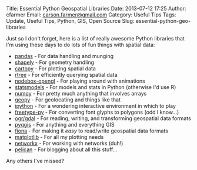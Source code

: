 Title: Essential Python Geospatial Libraries
Date: 2013-07-12 17:25
Author: cfarmer
Email: carson.farmer@gmail.com
Category: Useful Tips
Tags: Update, Useful Tips, Python, GIS, Open Source
Slug: essential-python-geo-libraries

Just so I don't forget, here is a list of really awesome Python libraries that
I'm using these days to do lots of fun things with spatial data:

* [pandas][] - For data handling and munging
* [shapely][] - For geometry handling
* [cartopy][] - For plotting spatial data
* [rtree][] - For efficiently querying spatial data
* [nodebox-opengl][] - For playing around with animations
* [statsmodels][] - For models and stats in Python (otherwise I'd use R)
* [numpy][] - For pretty much anything that involves arrays
* [geopy][] - For geolocating and things like that
* [ipython][] - For a wondering interactive environment in which to play
* [freetype-py][] - For converting font glyphs to polygons (odd I know...)
* [ogr/gdal][] - For reading, writing, and transforming geospatial data formats
* [pyqgis] - For anything and everything GIS
* [fiona][] - For making it _easy_ to read/write geospatial data formats
* [matplotlib][] - For all my plotting needs
* [networkx][] - For working with networks (duh!)
* [pelican][] - For blogging about all this stuff...

Any others I've missed?

[pandas]: http://pandas.pydata.org/
[shapely]: https://pypi.python.org/pypi/Shapely
[cartopy]: http://scitools.org.uk/cartopy/
[rtree]: http://toblerity.github.io/rtree/
[nodebox-opengl]: http://www.cityinabottle.org/nodebox/
[statsmodels]: http://statsmodels.sourceforge.net/
[numpy]: http://www.numpy.org/
[geopy]: https://code.google.com/p/geopy/
[ipython]: http://ipython.org/
[freetype-py]: https://code.google.com/p/freetype-py/
[ogr/gdal]: https://pypi.python.org/pypi/GDAL/
[matplotlib]: http://matplotlib.org/
[fiona]: http://toblerity.github.io/fiona/
[networkx]: http://networkx.github.io/
[pelican]: http://docs.getpelican.com/en/3.2/
[pyqgis]: http://www.qgis.org/pyqgis-cookbook/
<!--more-->


